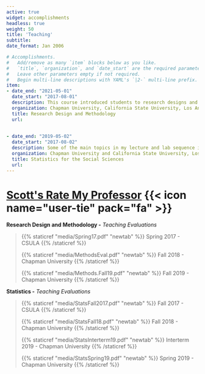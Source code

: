 ```yaml
---
active: true
widget: accomplishments
headless: true
weight: 50
title: 'Teaching'
subtitle:
date_format: Jan 2006

# Accomplishments.
#   Add/remove as many `item` blocks below as you like.
#   `title`, `organization`, and `date_start` are the required parameters.
#   Leave other parameters empty if not required.
#   Begin multi-line descriptions with YAML's `|2-` multi-line prefix.
item:
- date_end: "2021-05-01"
  date_start: "2017-08-01"
  description: This course introduced students to research designs and methods that are used in the scientific field of psychology. Topics included the scientific method, measurement and survey design, reliability and validity, and sampling. This course also included a lab component, focused on guiding students as they formulate hypotheses, choose and implement appropriate research designs, analyze and interpret data, and write research reports.
  organization: Chapman University, California State University, Los Angeles, and University of San Diego
  title: Research Design and Methodology
  url:
  
  
- date_end: "2019-05-02"
  date_start: "2017-08-02"
  description: Some of the main topics in my lecture and lab sequence included -measures of central tendency, analysis of variance, applied multiple regression, data visualization, and the use of statistical software packages (e.g.,SPSS). The underlying logic of my statistics course was to help students formulate questions that data can answer, carry out appropriate statistical tests, and convey a story with data that lay people could understand.
  organization: Chapman University and California State University, Los Angeles
  title: Statistics for the Social Sciences
  url: 
---
```


# [Scott's Rate My Professor](https://urldefense.com/v3/__https://www.ratemyprofessors.com/ShowRatings.jsp?tid=2421138__;!!LLK065n_VXAQ!xHSYDWGPPZaJe7yKe3SHzm4HWZ1iavWpXAYSOvDB6Y-DXTUfFPCjgLcPWV4O0qexFq07$) {{< icon name="user-tie" pack="fa" >}}

**Research Design and Methodology -** *Teaching Evaluations*

> {{% staticref "media/Spring17.pdf" "newtab" %}} Spring 2017 - CSULA {{% /staticref %}}
>
> {{% staticref "media/MethodsEval.pdf" "newtab" %}} Fall 2018 - Chapman University {{% /staticref %}}
>
> {{% staticref "media/Methods.Fall19.pdf" "newtab" %}} Fall 2019 - Chapman University {{% /staticref %}}

**Statistics -** *Teaching Evaluations*

> {{% staticref "media/StatsFall2017.pdf" "newtab" %}} Fall 2017 - CSULA {{% /staticref %}}
>
> {{% staticref "media/StatsFall18.pdf" "newtab" %}} Fall 2018 - Chapman University {{% /staticref %}}
>
> {{% staticref "media/StatsInterterm19.pdf" "newtab" %}} Interterm 2019 - Chapman University {{% /staticref %}}
>
> {{% staticref "media/StatsSpring19.pdf" "newtab" %}} Spring 2019 - Chapman University {{% /staticref %}}
